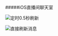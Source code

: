 
#####iOS直播间聊天室




![定时0.5秒刷新](https://github.com/NorthDogLi/NDLiveMsgRoom/blob/master/定时0.5秒刷新.gif)



![直接刷新消息](https://github.com/NorthDogLi/NDLiveMsgRoom/blob/master/直接刷新消息.gif)
